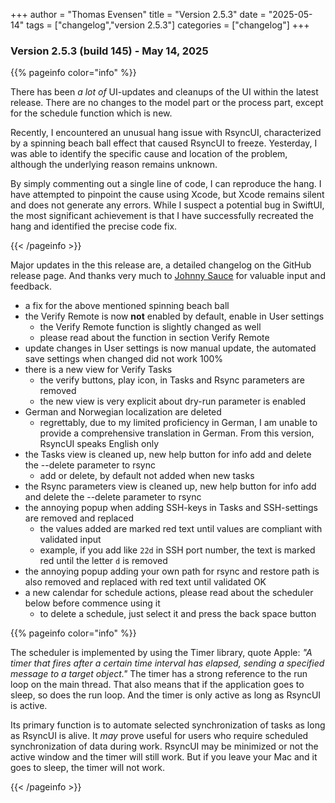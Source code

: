 +++
author = "Thomas Evensen"
title = "Version 2.5.3"
date = "2025-05-14"
tags = ["changelog","version 2.5.3"]
categories = ["changelog"]
+++

### Version 2.5.3 (build 145) - May 14, 2025

{{% pageinfo color="info" %}}

There has been *a lot of* UI-updates and cleanups of the UI within the latest release.  There are no changes to the model part or the process part, except for the schedule function which is new.

Recently, I encountered an unusual hang issue with RsyncUI, characterized by a spinning beach ball effect that caused RsyncUI to freeze. Yesterday, I was able to identify the specific cause and location of the problem, although the underlying reason remains unknown.

By simply commenting out a single line of code, I can reproduce the hang. I have attempted to pinpoint the cause using Xcode, but Xcode remains silent and does not generate any errors. While I suspect a potential bug in SwiftUI, the most significant achievement is that I have successfully recreated the hang and identified the precise code fix.

{{< /pageinfo >}}

Major updates in the this release are, a detailed changelog on the GitHub release page. And thanks very much to [Johnny Sauce](https://github.com/sashemi) for valuable input and feedback.

- a fix for the above mentioned spinning beach ball
- the Verify Remote is now **not** enabled by default, enable in User settings
  - the Verify Remote function is slightly changed as well
  - please read about the function in section Verify Remote 
- update changes in User settings is now manual update, the automated save settings when changed did not work 100%
- there is a new view for Verify Tasks
    - the verify buttons, play icon, in Tasks and Rsync parameters are removed
    - the new view is very explicit about dry-run parameter is enabled
- German and Norwegian localization are deleted
    - regrettably, due to my limited proficiency in German, I am unable to provide a comprehensive translation in German. From this version, RsyncUI speaks English only
- the Tasks view is cleaned up, new help button for info add and delete the --delete parameter to rsync
    - add or delete, by default not added when new tasks
- the Rsync parameters view is cleaned up, new help button for info add and delete the --delete parameter to rsync
- the annoying popup when adding SSH-keys in Tasks and SSH-settings are removed and replaced
    - the values added are marked red text until values are compliant with validated input
    - example, if you add like `22d` in SSH port number, the text is marked red until the letter `d` is removed
- the annoying popup adding your own path for rsync and restore path is also removed and replaced with red text until validated OK
- a new calendar for schedule actions, please read about the scheduler below before commence using it
    - to delete a schedule, just select it and press the back space button

{{% pageinfo color="info" %}}

The scheduler is implemented by using the Timer library, quote Apple: *"A timer that fires after a certain time interval has elapsed, sending a specified message to a target object."*  The timer has a strong reference to the run loop on the main thread. That also means that if the application goes to sleep, so does the run loop. And the timer is only active as long as RsyncUI is active. 

Its primary function is to automate selected synchronization of tasks as long as RsyncUI is alive. It *may* prove useful for users who require scheduled  synchronization of data during work.  RsyncUI may be minimized or not the active window and the timer will still work. But if you leave your Mac and it goes to sleep, the timer will not work.

{{< /pageinfo >}}

